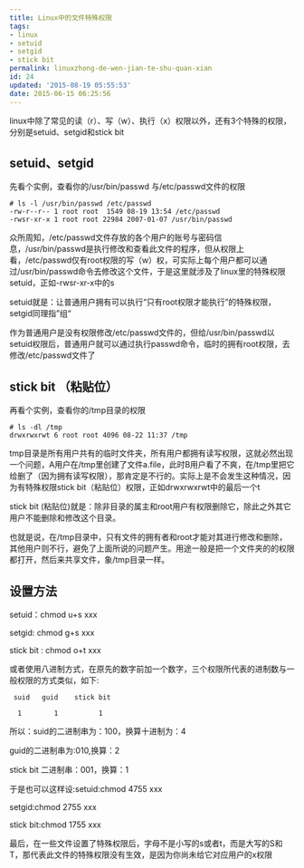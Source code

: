 ```yaml
---
title: Linux中的文件特殊权限
tags: 
- linux 
- setuid 
- setgid 
- stick bit
permalink: linuxzhong-de-wen-jian-te-shu-quan-xian
id: 24
updated: '2015-08-19 05:55:53'
date: 2015-06-15 06:25:56
---
```


linux中除了常见的读（r）、写（w）、执行（x）权限以外，还有3个特殊的权限，分别是setuid、setgid和stick bit

## setuid、setgid

先看个实例，查看你的/usr/bin/passwd 与/etc/passwd文件的权限

    # ls -l /usr/bin/passwd /etc/passwd
    -rw-r--r-- 1 root root  1549 08-19 13:54 /etc/passwd
    -rwsr-xr-x 1 root root 22984 2007-01-07 /usr/bin/passwd
众所周知，/etc/passwd文件存放的各个用户的账号与密码信息，/usr/bin/passwd是执行修改和查看此文件的程序，但从权限上看，/etc/passwd仅有root权限的写（w）权，可实际上每个用户都可以通过/usr/bin/passwd命令去修改这个文件，于是这里就涉及了linux里的特殊权限setuid，正如-rwsr-xr-x中的s

setuid就是：让普通用户拥有可以执行“只有root权限才能执行”的特殊权限，setgid同理指”组“

作为普通用户是没有权限修改/etc/passwd文件的，但给/usr/bin/passwd以setuid权限后，普通用户就可以通过执行passwd命令，临时的拥有root权限，去修改/etc/passwd文件了

## stick bit （粘贴位）

再看个实例，查看你的/tmp目录的权限

    # ls -dl /tmp
    drwxrwxrwt 6 root root 4096 08-22 11:37 /tmp
 tmp目录是所有用户共有的临时文件夹，所有用户都拥有读写权限，这就必然出现一个问题，A用户在/tmp里创建了文件a.file，此时B用户看了不爽，在/tmp里把它给删了（因为拥有读写权限），那肯定是不行的。实际上是不会发生这种情况，因为有特殊权限stick bit（粘贴位）权限，正如drwxrwxrwt中的最后一个t

stick bit (粘贴位)就是：除非目录的属主和root用户有权限删除它，除此之外其它用户不能删除和修改这个目录。

也就是说，在/tmp目录中，只有文件的拥有者和root才能对其进行修改和删除，其他用户则不行，避免了上面所说的问题产生。用途一般是把一个文件夹的的权限都打开，然后来共享文件，象/tmp目录一样。

## 设置方法
setuid：chmod u+s xxx

setgid: chmod g+s xxx

stick bit : chmod o+t xxx

或者使用八进制方式，在原先的数字前加一个数字，三个权限所代表的进制数与一般权限的方式类似，如下:

     suid   guid    stick bit

      1        1          1

所以：suid的二进制串为：100，换算十进制为：4

guid的二进制串为:010,换算：2

stick bit 二进制串：001，换算：1

于是也可以这样设:setuid:chmod 4755 xxx

setgid:chmod 2755 xxx

stick bit:chmod 1755 xxx

最后，在一些文件设置了特殊权限后，字母不是小写的s或者t，而是大写的S和T，那代表此文件的特殊权限没有生效，是因为你尚未给它对应用户的x权限  
